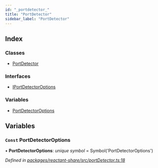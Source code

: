 ```yaml
---
id: "_portdetector_"
title: "PortDetector"
sidebar_label: "PortDetector"
---
```


## Index

### Classes

* [PortDetector](../classes/_portdetector_.portdetector.md)

### Interfaces

* [IPortDetectorOptions](../interfaces/_portdetector_.iportdetectoroptions.md)

### Variables

* [PortDetectorOptions](_portdetector_.md#const-portdetectoroptions)

## Variables

### `Const` PortDetectorOptions

• **PortDetectorOptions**: *unique symbol* = Symbol('PortDetectorOptions')

*Defined in [packages/reactant-share/src/portDetector.ts:18](https://github.com/unadlib/reactant/blob/02f8f232/packages/reactant-share/src/portDetector.ts#L18)*
